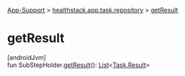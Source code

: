 
[App-Support](../../index.html) > [healthstack.app.task.repository](index.html) > [getResult](get-result.html)



# getResult



[androidJvm]\
fun SubStepHolder.[getResult](get-result.html)(): [List](https://kotlinlang.org/api/latest/jvm/stdlib/kotlin.collections/-list/index.html)&lt;[Task.Result](../healthstack.app.task.entity/-task/-result/index.html)&gt;




